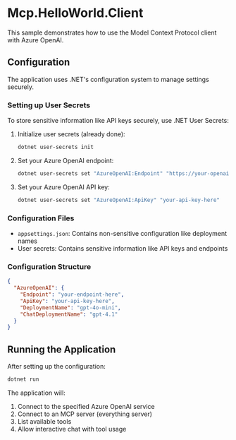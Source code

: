 # Mcp.HelloWorld.Client

This sample demonstrates how to use the Model Context Protocol client with Azure OpenAI.

## Configuration

The application uses .NET's configuration system to manage settings securely.

### Setting up User Secrets

To store sensitive information like API keys securely, use .NET User Secrets:

1. Initialize user secrets (already done):
   ```bash
   dotnet user-secrets init
   ```

2. Set your Azure OpenAI endpoint:
   ```bash
   dotnet user-secrets set "AzureOpenAI:Endpoint" "https://your-openai-instance.openai.azure.com"
   ```

3. Set your Azure OpenAI API key:
   ```bash
   dotnet user-secrets set "AzureOpenAI:ApiKey" "your-api-key-here"
   ```

### Configuration Files

- `appsettings.json`: Contains non-sensitive configuration like deployment names
- User secrets: Contains sensitive information like API keys and endpoints

### Configuration Structure

```json
{
  "AzureOpenAI": {
    "Endpoint": "your-endpoint-here",
    "ApiKey": "your-api-key-here",
    "DeploymentName": "gpt-4o-mini",
    "ChatDeploymentName": "gpt-4.1"
  }
}
```

## Running the Application

After setting up the configuration:

```bash
dotnet run
```

The application will:
1. Connect to the specified Azure OpenAI service
2. Connect to an MCP server (everything server)
3. List available tools
4. Allow interactive chat with tool usage
